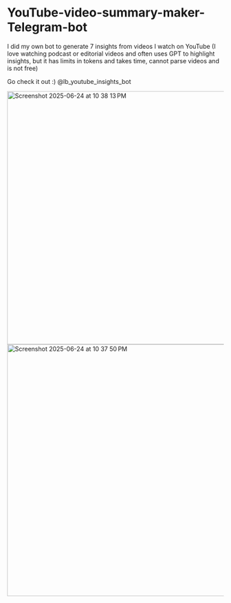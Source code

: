 # YouTube-video-summary-maker-Telegram-bot
I did my own bot to generate 7 insights from videos I watch on YouTube (I love watching podcast or editorial videos and often uses GPT to highlight insights, but it has limits in tokens and takes time, cannot parse videos and is not free) 


Go check it out :)
@lb_youtube_insights_bot

<img width="589" alt="Screenshot 2025-06-24 at 10 38 13 PM" src="https://github.com/user-attachments/assets/61f3964b-25cf-4be1-b81f-bfe441efbb64" />

<img width="586" alt="Screenshot 2025-06-24 at 10 37 50 PM" src="https://github.com/user-attachments/assets/945dc99d-1f0c-4e27-9c26-cb4333061040" />
